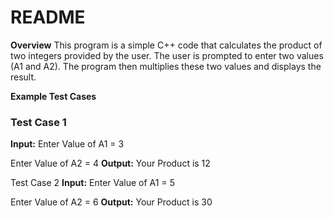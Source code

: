 # README

**Overview**
This program is a simple C++ code that calculates the product of two integers provided by the user. The user is prompted to enter two values (A1 and A2). 
The program then multiplies these two values and displays the result.


**Example Test Cases**

### Test Case 1
**Input:**
Enter Value of A1 = 3

Enter Value of A2 = 4
**Output:**
Your Product is 12

Test Case 2
**Input:**
Enter Value of A1 = 5

Enter Value of A2 = 6
**Output:**
Your Product is 30


